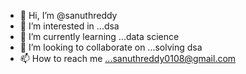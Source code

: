 - 👋 Hi, I’m @sanuthreddy
- 👀 I’m interested in ...dsa
- 🌱 I’m currently learning ...data science
- 💞️ I’m looking to collaborate on ...solving dsa
- 📫 How to reach me ...sanuthreddy0108@gmail.com

<!---
sanuthreddy/sanuthreddy is a ✨ special ✨ repository because its `README.md` (this file) appears on your GitHub profile.
You can click the Preview link to take a look at your changes.
--->
